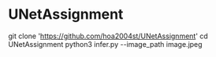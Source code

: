 # UNetAssignment
git clone 'https://github.com/hoa2004st/UNetAssignment'
cd UNetAssignment
python3 infer.py --image_path image.jpeg
